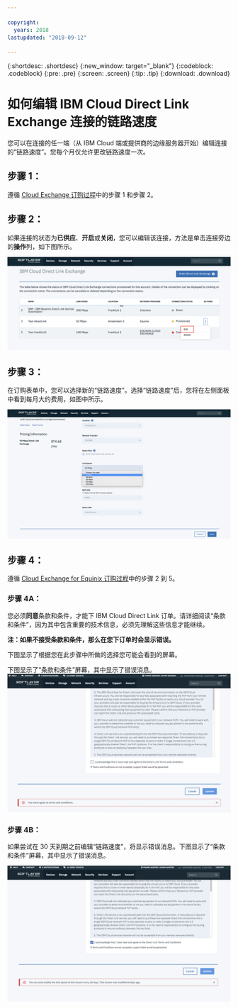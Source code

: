 ```yaml
---

copyright:
  years: 2018
lastupdated: "2018-09-12"

---
```


{:shortdesc: .shortdesc}
{:new_window: target="_blank"}
{:codeblock: .codeblock}
{:pre: .pre}
{:screen: .screen}
{:tip: .tip}
{:download: .download}

# 如何编辑 IBM Cloud Direct Link Exchange 连接的链路速度

您可以在连接的任一端（从 IBM Cloud 端或提供商的边缘服务器开始）编辑连接的“链路速度”。您每个月仅允许更改链路速度一次。

## 步骤 1： 

遵循 [Cloud Exchange 订购过程](cloud-exchange-automation.html)中的步骤 1 和步骤 2。

## 步骤 2：

如果连接的状态为**已供应**、**开启**或**关闭**，您可以编辑该连接，方法是单击连接旁边的**操作**列，如下图所示。

![步骤 14](/images/PSRL-Step2.png)

## 步骤 3：

在订购表单中，您可以选择新的“链路速度”。选择“链路速度”后，您将在左侧面板中看到每月大约费用，如图中所示。

![步骤 15](/images/PSRL-Step3.png)


## 步骤 4：

遵循 [Cloud Exchange for Equinix 订购过程](cloud-exchange-automation.html#how-to-order-cloud-exchange-for-equinix)中的步骤 2 到 5。

### 步骤 4A：
您必须**同意**条款和条件，才能下 IBM Cloud Direct Link 订单。请详细阅读“条款和条件”，因为其中包含重要的技术信息，必须先理解这些信息才能继续。 

**注：如果不接受条款和条件，那么在您下订单时会显示错误。**

下图显示了根据您在此步骤中所做的选择您可能会看到的屏幕。

下图显示了“条款和条件”屏幕，其中显示了错误消息。
![步骤 16](/images/PSRL-Step4A.png)

### 步骤 4B：
如果尝试在 30 天到期之前编辑“链路速度”，将显示错误消息。下图显示了“条款和条件”屏幕，其中显示了错误消息。

![步骤 17](/images/PSRL-Step4B.png)
